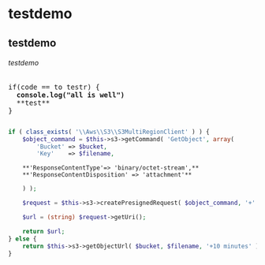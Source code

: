 # testdemo
## testdemo
###### testdemo
<pre>
if(code == to testr) {
  <strong>console.log("all is well")</strong>
  **test**
}
</pre>

```php

if ( class_exists( '\\Aws\\S3\\S3MultiRegionClient' ) ) {
	$object_command = $this->s3->getCommand( 'GetObject', array(
		'Bucket' => $bucket,
		'Key'    => $filename,
```
		**'ResponseContentType'=> 'binary/octet-stream',**
		**'ResponseContentDisposition' => 'attachment'**
```php
	) );

	$request = $this->s3->createPresignedRequest( $object_command, '+' . $expires . ' minutes' );

	$url = (string) $request->getUri();

	return $url;
} else {
	return $this->s3->getObjectUrl( $bucket, $filename, '+10 minutes' );
}
```



